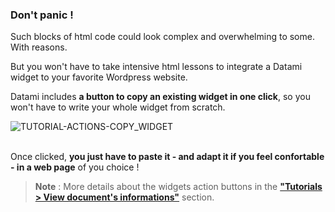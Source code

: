### Don't panic !

Such blocks of html code could look complex and overwhelming to some. With reasons.

But you won't have to take intensive html lessons to integrate a Datami widget to your favorite Wordpress website.

Datami includes **a button to copy an existing widget in one click**, so you won't have to write your whole widget from scratch.

<div>
  <img
    alt="TUTORIAL-ACTIONS-COPY_WIDGET"
    src="https://raw.githubusercontent.com/multi-coop/datami-documentation-content/main/images/tutorial/commented/tutorial-08.png"
    />
</div>

<br>

Once clicked, **you just have to paste it - and adapt it if you feel confortable - in a web page** of you choice !

> **Note** : More details about the widgets action buttons in the **["Tutorials > View document's informations"](/tutorial-actions)** section.
